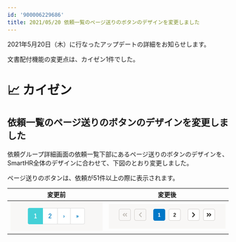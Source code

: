```yaml
---
id: '900006229686'
title: 2021/05/20 依頼一覧のページ送りのボタンのデザインを変更しました
---
```

2021年5月20日（木）に行なったアップデートの詳細をお知らせします。

文書配付機能の変更点は、カイゼン1件でした。

# 📈 カイゼン

## 依頼一覧のページ送りのボタンのデザインを変更しました

依頼グループ詳細画面の依頼一覧下部にあるページ送りのボタンのデザインを、SmartHR全体のデザインに合わせて、下図のとおり変更しました。

ページ送りのボタンは、依頼が51件以上の際に表示されます。

| 変更前 | 変更後 |
| --- | --- |
| ![](./upload_da69d1e25fbb1c34f397b20f85224b91.png) | ![](./upload_d785420edbbe6f136230f64441f04d06.png) |
